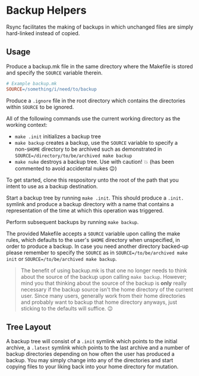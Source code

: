 # Backup Helpers

Rsync facilitates the making of backups in which unchanged files are simply
hard-linked instead of copied.

## Usage

Produce a backup.mk file in the same directory where the
Makefile is stored and specify the `SOURCE` variable therein.

```Makefile
# Example backup.mk
SOURCE=/something/i/need/to/backup
```

Produce a `.ignore` file in the root directory which contains the directories
within `SOURCE` to be ignored.

All of the following commands use the current working directory as the working
context:

 - `make .init` initializes a backup tree
 - `make backup` creates a backup, use the `SOURCE` variable to specify a
 non-`$HOME` directory to be archived such as demonstrated in
 `SOURCE=/directory/to/be/archived make backup`
 - `make nuke` destroys a backup tree. Use with caution! :boom: (has been
 commented to avoid accidental nukes :wink:)

To get started, clone this respository unto the root of the path that you
intent to use as a backup destination.

Start a backup tree by running `make .init`. This should produce a `.init.`
symlink and produce a backup directory with a name that contains a
representation of the time at which this operation was triggered.

Perform subsequent backups by running `make backup`.

The provided Makefile accepts a `SOURCE` variable upon calling the make rules,
which defaults to the user's `$HOME` directory when unspecified, in order to
produce a backup. In case you need another directory backed-up please remember
to specify the `SOURCE` as in `SOURCE=/to/be/archived make init` or
`SOURCE=/to/be/archived make backup`.

> The benefit of using backup.mk is that one no longer needs to think about the
source of the backup upon calling `make backup`. However; mind you that
thinking about the source of the backup is **only** really necessary if the
backup source isn't the home directory of the current user. Since many users,
generally work from their home directories and probably want to backup that
home directory anyways, just sticking to the defaults will suffice. :wink:

## Tree Layout

A backup tree will consist of a `.init` symlink which points to the initial
archive, a `.latest` symlink which points to the last archive and a number of
backup directories depending on how often the user has produced a backup. You
may simply change into any of the directories and start copying files to your
liking back into your home directory for mutation.
